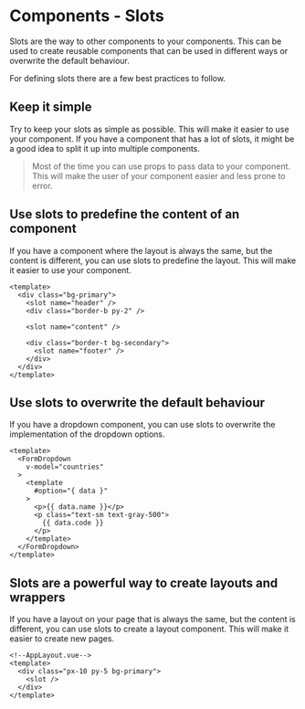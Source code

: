 # Components - Slots

Slots are the way to other components to your components. This can be used to create reusable components that can be used in different ways or overwrite the default behaviour.

For defining slots there are a few best practices to follow.

## Keep it simple

Try to keep your slots as simple as possible. This will make it easier to use your component. If you have a component that has a lot of slots, it might be a good idea to split it up into multiple components.

> Most of the time you can use props to pass data to your component. This will make the user of your component easier and less prone to error.

## Use slots to predefine the content of an component

If you have a component where the layout is always the same, but the content is different, you can use slots to predefine the layout. This will make it easier to use your component.

```vue
<template>
  <div class="bg-primary">
    <slot name="header" />
    <div class="border-b py-2" />
      
    <slot name="content" />
      
    <div class="border-t bg-secondary">
      <slot name="footer" />
    </div>
  </div>
</template>
```

## Use slots to overwrite the default behaviour

If you have a dropdown component, you can use slots to overwrite the implementation of the dropdown options.

```vue
<template>
  <FormDropdown 
    v-model="countries"
  >
    <template
      #option="{ data }"
    >
      <p>{{ data.name }}</p>
      <p class="text-sm text-gray-500">
        {{ data.code }}
      </p>
    </template>
  </FormDropdown>
</template>
```

## Slots are a powerful way to create layouts and wrappers

If you have a layout on your page that is always the same, but the content is different, you can use slots to create a layout component. This will make it easier to create new pages.

```vue
<!--AppLayout.vue-->
<template>
  <div class="px-10 py-5 bg-primary">
    <slot />
  </div>
</template>
```
